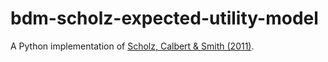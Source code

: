 bdm-scholz-expected-utility-model
=================================

A Python implementation of [Scholz, Calbert &amp; Smith (2011)](http://jtp.sagepub.com/content/23/4/510).
